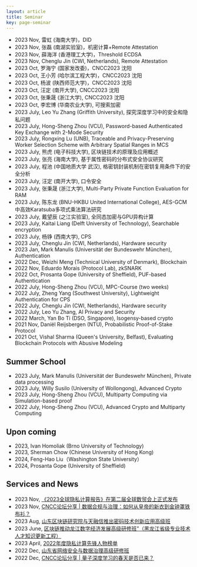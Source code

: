 ```yaml
---
layout: article
title: Seminar
key: page-seminar
---
```

- 2023 Nov, 雷虹 (海南大学)，DID 
- 2023 Nov, 张磊 (南湖实验室)，机密计算+Remote Attestation 
- 2023 Nov, 薛海洋 (香港理工大学)，Threshold ECDSA
- 2023 Nov, Chenglu Jin (CWI, Netherlands), Remote Attestation 
- 2023 Oct, 罗海宁 (国家发改委)，CNCC2023 沈阳 
- 2023 Oct, 王小芳 (哈尔滨工程大学)，CNCC2023 沈阳 
- 2023 Oct, 杨波 (陕西师范大学)，CNCC2023 沈阳 
- 2023 Oct, 汪定 (南开大学), CNCC2023 沈阳 
- 2023 Oct, 张秉晟 (浙江大学), CNCC2023 沈阳
- 2023 Oct, 李宏博 (华南农业大学), 可搜索加密 
- 2023 July, Leo Yu Zhang (Griffith University), 探究深度学习中的安全和隐私问题  
- 2023 July, Hong-Sheng Zhou (VCU), Password-based Authenticated Key Exchange with 2-Mode Security  
- 2023 July, Rongxing Lu (UNB), Traceable and Privacy-Preserving Worker Selection Scheme with Arbitrary Spatial Ranges in MCS   
- 2023 July, 熊虎 (电子科技大学), 区块链技术的原理及应用概述  
- 2023 July, 张亮 (海南大学), 基于属性密码的分布式安全协议研究  
- 2023 July, 程池 (中国地质大学 武汉), 格密钥封装机制在密钥复用条件下的安全分析  
- 2023 July, 汪定 (南开大学), 口令安全  
- 2023 July, 张秉晟 (浙江大学), Multi-Party Private Function Evaluation for RAM    
- 2023 July, 陈东龙 (BNU-HKBU United International College), AES-GCM中高效Karatsuba多项式乘法算法研究  
- 2023 July, 戴望辰 (之江实验室), 全同态加密与GPU异构计算  
- 2023 July, Kaitai Liang (Delft University of Technology), Searchable encryption
- 2023 July, 杨铮 (西南大学), CPS  
- 2023 July, Chenglu Jin (CWI, Netherlands), Hardware security 
- 2023 Jan, Mark Manulis (Universität der Bundeswehr München), Authentication  
- 2022 Dec, Weizhi Meng (Technical University of Denmark), Blockchain  
- 2022 Nov, Eduardo Morais (Protocol Lab), zkSNARK  
- 2022 Oct, Prosanta Gope (University of Sheffield), PUF-based Authentication  
- 2022 July, Hong-Sheng Zhou (VCU), MPC-Course (two weeks)  
- 2022 July, Zheng Yang (Southwest University), Lightweight Authentication for CPS  
- 2022 July, Chenglu Jin (CWI, Netherlands), Hardware security  
- 2022 July, Leo Yu Zhang, AI Privacy and Security  
- 2022 March, Yan Bo Ti (DSO, Singapore), Isogensy-based crypto  
- 2021 Nov, Daniël Reijsbergen (NTU), Probabilistic Proof-of-Stake Protocol  
- 2021 Oct, Vishal Sharma (Queen's University, Belfast),  Evaluating Blockchain Protocols with Abusive Modeling  

## Summer School

- 2023 July, Mark Manulis (Universität der Bundeswehr München), Private data processing
- 2023 July, Willy Susilo (University of Wollongong), Advanced Crypto 
- 2023 July, Hong-Sheng Zhou (VCU), Multiparty Computing via Simulation-based proof   
- 2022 July, Hong-Sheng Zhou (VCU), Advanced Crypto and Multiparty Computing

## Upon coming

- 2023, Ivan Homoliak (Brno University of Technology)
- 2023, Sherman Chow (Chinese University of Hong Kong)
- 2024, Feng-Hao Liu（Washington State University）
- 2024, Prosanta Gope (University of Sheffield)


## Services and News
- 2023 Nov, [《2023全球隐私计算报告》在第二届全球数贸会上正式发布](https://mp.weixin.qq.com/s/gSo7yRiRUUmn4XePf16l5w)
- 2023 Nov, [CNCC论坛分享 | 数据合规与治理：如何从皇帝的新衣到金钟罩铁布衫？](https://mp.weixin.qq.com/s/9dSMimACrtqBwX0R7N243A)
- 2023 Aug, [山东区块链研究院与天融信推出密码技术创新应用高级班](https://www.xckfsq.com/index/hzjl/27146.html)
- 2023 June, [区块链推动龙江数字经济发展高级研修班”（黑龙江省级专业技术人才知识更新工程）](http://heucfe.hrbeu.edu.cn/2023/0621/c976a310696/page.htm)
- 2023 April, [2022年度隐私计算先锋人物榜单](https://new.qq.com/rain/a/20230418A04WNJ00)
- 2022 Dec, [山东省网络安全与数据治理高级研修班](https://new.qq.com/rain/a/20221231A01L1100)
- 2022 Dec, [CNCC论坛分享 | 量子深度学习的春天是否已来？](https://maimai.cn/article/detail?fid=1765404737&efid=Qr86yD0D8Gx3eM3xpkFMCA)
